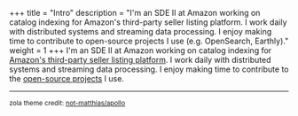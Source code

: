 +++
title = "Intro"
description = "I'm an SDE II at Amazon working on catalog indexing for Amazon's third-party seller listing platform. I work daily with distributed systems and streaming data processing. I enjoy making time to contribute to open-source projects I use (e.g. OpenSearch, Earthly)."
weight = 1 
+++
I'm an SDE II at Amazon working on catalog indexing for [Amazon's third-party seller listing platform](https://sell.amazon.com/tools/seller-central). I work daily with distributed systems and streaming data processing. I enjoy making time to contribute to the [open-source projects](https://github.com/camerondurham/open-source-contributions) I use.

----

<sup>
zola theme credit:
<a href="https://github.com/not-matthias/apollo">not-matthias/apollo</a>
</sup>
